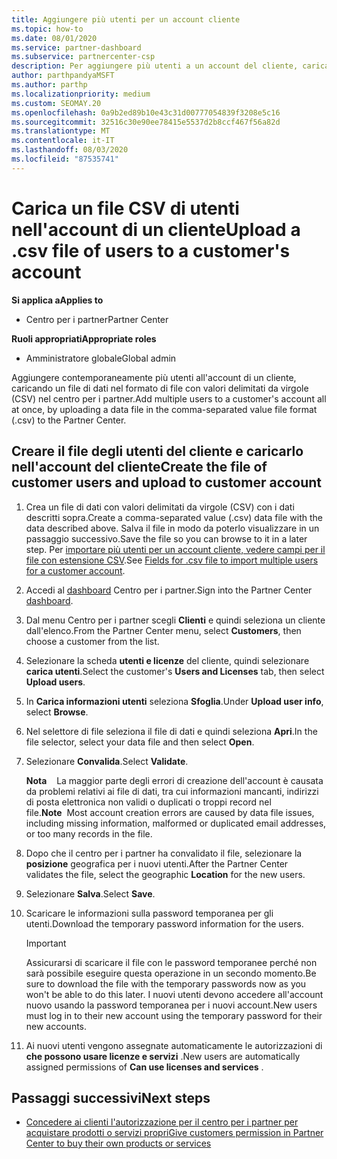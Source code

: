 ```yaml
---
title: Aggiungere più utenti per un account cliente
ms.topic: how-to
ms.date: 08/01/2020
ms.service: partner-dashboard
ms.subservice: partnercenter-csp
description: Per aggiungere più utenti a un account del cliente, caricare un file di dati nel centro per i partner usando il formato di file con valori delimitati da virgole (CSV).
author: parthpandyaMSFT
ms.author: parthp
ms.localizationpriority: medium
ms.custom: SEOMAY.20
ms.openlocfilehash: 0a9b2ed89b10e43c31d00777054839f3208e5c16
ms.sourcegitcommit: 32516c30e90ee78415e5537d2b8ccf467f56a82d
ms.translationtype: MT
ms.contentlocale: it-IT
ms.lasthandoff: 08/03/2020
ms.locfileid: "87535741"
---
```

# <a name="upload-a-csv-file-of-users-to-a-customers-account"></a><span data-ttu-id="83d41-103">Carica un file CSV di utenti nell'account di un cliente</span><span class="sxs-lookup"><span data-stu-id="83d41-103">Upload a .csv file of users to a customer's account</span></span>


<span data-ttu-id="83d41-104">**Si applica a**</span><span class="sxs-lookup"><span data-stu-id="83d41-104">**Applies to**</span></span>

- <span data-ttu-id="83d41-105">Centro per i partner</span><span class="sxs-lookup"><span data-stu-id="83d41-105">Partner Center</span></span>

<span data-ttu-id="83d41-106">**Ruoli appropriati**</span><span class="sxs-lookup"><span data-stu-id="83d41-106">**Appropriate roles**</span></span>

- <span data-ttu-id="83d41-107">Amministratore globale</span><span class="sxs-lookup"><span data-stu-id="83d41-107">Global admin</span></span>

<span data-ttu-id="83d41-108">Aggiungere contemporaneamente più utenti all'account di un cliente, caricando un file di dati nel formato di file con valori delimitati da virgole (CSV) nel centro per i partner.</span><span class="sxs-lookup"><span data-stu-id="83d41-108">Add multiple users to a customer's account all at once, by uploading a data file in the comma-separated value file format (.csv) to the Partner Center.</span></span> 

## <a name="create-the-file-of-customer-users-and-upload-to-customer-account"></a><span data-ttu-id="83d41-109">Creare il file degli utenti del cliente e caricarlo nell'account del cliente</span><span class="sxs-lookup"><span data-stu-id="83d41-109">Create the file of customer users and upload to customer account</span></span>

1. <span data-ttu-id="83d41-110">Crea un file di dati con valori delimitati da virgole (CSV) con i dati descritti sopra.</span><span class="sxs-lookup"><span data-stu-id="83d41-110">Create a comma-separated value (.csv) data file with the data described above.</span></span> <span data-ttu-id="83d41-111">Salva il file in modo da poterlo visualizzare in un passaggio successivo.</span><span class="sxs-lookup"><span data-stu-id="83d41-111">Save the file so you can browse to it in a later step.</span></span> <span data-ttu-id="83d41-112">Per [importare più utenti per un account cliente, vedere campi per il file con estensione CSV](file-customer-users.md).</span><span class="sxs-lookup"><span data-stu-id="83d41-112">See [Fields for .csv file to import multiple users for a customer account](file-customer-users.md).</span></span> 

2. <span data-ttu-id="83d41-113">Accedi al [dashboard](https://partner.microsoft.com/dashboard) Centro per i partner.</span><span class="sxs-lookup"><span data-stu-id="83d41-113">Sign into the Partner Center [dashboard](https://partner.microsoft.com/dashboard).</span></span>

3. <span data-ttu-id="83d41-114">Dal menu Centro per i partner scegli **Clienti** e quindi seleziona un cliente dall'elenco.</span><span class="sxs-lookup"><span data-stu-id="83d41-114">From the Partner Center menu, select **Customers**, then choose a customer from the list.</span></span>

4. <span data-ttu-id="83d41-115">Selezionare la scheda **utenti e licenze** del cliente, quindi selezionare **carica utenti**.</span><span class="sxs-lookup"><span data-stu-id="83d41-115">Select the customer's **Users and Licenses** tab, then select **Upload users**.</span></span>

5. <span data-ttu-id="83d41-116">In **Carica informazioni utenti** seleziona **Sfoglia**.</span><span class="sxs-lookup"><span data-stu-id="83d41-116">Under **Upload user info**, select **Browse**.</span></span>

6. <span data-ttu-id="83d41-117">Nel selettore di file seleziona il file di dati e quindi seleziona **Apri**.</span><span class="sxs-lookup"><span data-stu-id="83d41-117">In the file selector, select your data file and then select **Open**.</span></span>

7. <span data-ttu-id="83d41-118">Selezionare **Convalida**.</span><span class="sxs-lookup"><span data-stu-id="83d41-118">Select **Validate**.</span></span>

    <span data-ttu-id="83d41-119">**Nota**    La maggior parte degli errori di creazione dell'account è causata da problemi relativi ai file di dati, tra cui informazioni mancanti, indirizzi di posta elettronica non validi o duplicati o troppi record nel file.</span><span class="sxs-lookup"><span data-stu-id="83d41-119">**Note**  Most account creation errors are caused by data file issues, including missing information, malformed or duplicated email addresses, or too many records in the file.</span></span>

8. <span data-ttu-id="83d41-120">Dopo che il centro per i partner ha convalidato il file, selezionare la **posizione** geografica per i nuovi utenti.</span><span class="sxs-lookup"><span data-stu-id="83d41-120">After the Partner Center validates the file, select the geographic **Location** for the new users.</span></span>
9. <span data-ttu-id="83d41-121">Selezionare **Salva**.</span><span class="sxs-lookup"><span data-stu-id="83d41-121">Select **Save**.</span></span>
10. <span data-ttu-id="83d41-122">Scaricare le informazioni sulla password temporanea per gli utenti.</span><span class="sxs-lookup"><span data-stu-id="83d41-122">Download the temporary password information for the users.</span></span>

    >[!IMPORTANT]
    > <span data-ttu-id="83d41-123">Assicurarsi di scaricare il file con le password temporanee perché non sarà possibile eseguire questa operazione in un secondo momento.</span><span class="sxs-lookup"><span data-stu-id="83d41-123">Be sure to download the file with the temporary passwords now as you won't be able to do this later.</span></span> <span data-ttu-id="83d41-124">I nuovi utenti devono accedere all'account nuovo usando la password temporanea per i nuovi account.</span><span class="sxs-lookup"><span data-stu-id="83d41-124">New users must log in to their new account using the temporary password for their new accounts.</span></span>

11. <span data-ttu-id="83d41-125">Ai nuovi utenti vengono assegnate automaticamente le autorizzazioni di **che possono usare licenze e servizi** .</span><span class="sxs-lookup"><span data-stu-id="83d41-125">New users are automatically assigned permissions of **Can use licenses and services** .</span></span> 

## <a name="next-steps"></a><span data-ttu-id="83d41-126">Passaggi successivi</span><span class="sxs-lookup"><span data-stu-id="83d41-126">Next steps</span></span>

- [<span data-ttu-id="83d41-127">Concedere ai clienti l'autorizzazione per il centro per i partner per acquistare prodotti o servizi propri</span><span class="sxs-lookup"><span data-stu-id="83d41-127">Give customers permission in Partner Center to buy their own products or services</span></span>](give-customers-permission.md)
